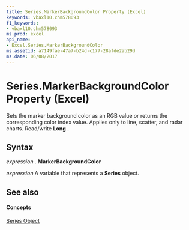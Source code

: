 ```yaml
---
title: Series.MarkerBackgroundColor Property (Excel)
keywords: vbaxl10.chm578093
f1_keywords:
- vbaxl10.chm578093
ms.prod: excel
api_name:
- Excel.Series.MarkerBackgroundColor
ms.assetid: a7149fae-47a7-b24d-c177-28afde2ab29d
ms.date: 06/08/2017
---
```



# Series.MarkerBackgroundColor Property (Excel)

Sets the marker background color as an RGB value or returns the corresponding color index value. Applies only to line, scatter, and radar charts. Read/write **Long** .


## Syntax

 _expression_ . **MarkerBackgroundColor**

 _expression_ A variable that represents a **Series** object.


## See also


#### Concepts


[Series Object](series-object-excel.md)

